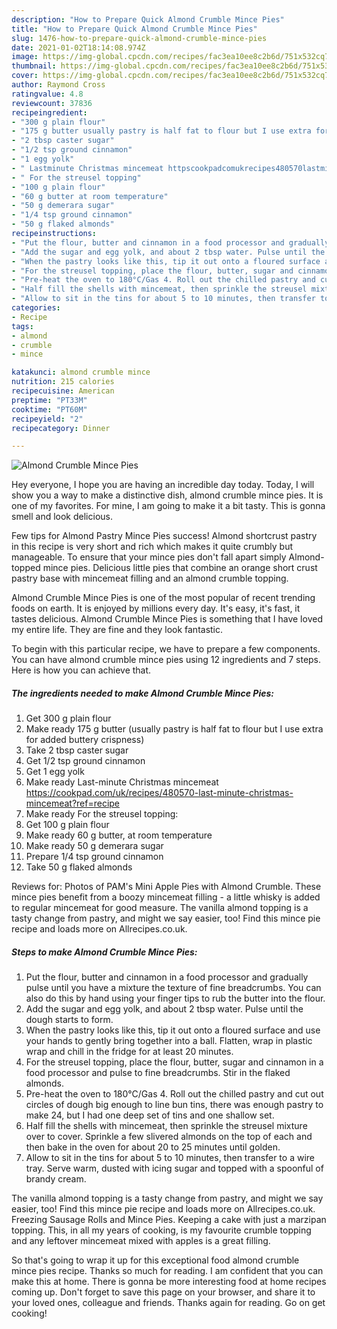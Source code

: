```yaml
---
description: "How to Prepare Quick Almond Crumble Mince Pies"
title: "How to Prepare Quick Almond Crumble Mince Pies"
slug: 1476-how-to-prepare-quick-almond-crumble-mince-pies
date: 2021-01-02T18:14:08.974Z
image: https://img-global.cpcdn.com/recipes/fac3ea10ee8c2b6d/751x532cq70/almond-crumble-mince-pies-recipe-main-photo.jpg
thumbnail: https://img-global.cpcdn.com/recipes/fac3ea10ee8c2b6d/751x532cq70/almond-crumble-mince-pies-recipe-main-photo.jpg
cover: https://img-global.cpcdn.com/recipes/fac3ea10ee8c2b6d/751x532cq70/almond-crumble-mince-pies-recipe-main-photo.jpg
author: Raymond Cross
ratingvalue: 4.8
reviewcount: 37836
recipeingredient:
- "300 g plain flour"
- "175 g butter usually pastry is half fat to flour but I use extra for added buttery crispness"
- "2 tbsp caster sugar"
- "1/2 tsp ground cinnamon"
- "1 egg yolk"
- " Lastminute Christmas mincemeat httpscookpadcomukrecipes480570lastminutechristmasmincemeatrefrecipe"
- " For the streusel topping"
- "100 g plain flour"
- "60 g butter at room temperature"
- "50 g demerara sugar"
- "1/4 tsp ground cinnamon"
- "50 g flaked almonds"
recipeinstructions:
- "Put the flour, butter and cinnamon in a food processor and gradually pulse until you have a mixture the texture of fine breadcrumbs. You can also do this by hand using your finger tips to rub the butter into the flour."
- "Add the sugar and egg yolk, and about 2 tbsp water. Pulse until the dough starts to form."
- "When the pastry looks like this, tip it out onto a floured surface and use your hands to gently bring together into a ball. Flatten, wrap in plastic wrap and chill in the fridge for at least 20 minutes."
- "For the streusel topping, place the flour, butter, sugar and cinnamon in a food processor and pulse to fine breadcrumbs. Stir in the flaked almonds."
- "Pre-heat the oven to 180°C/Gas 4. Roll out the chilled pastry and cut out circles of dough big enough to line bun tins, there was enough pastry to make 24, but I had one deep set of tins and one shallow set."
- "Half fill the shells with mincemeat, then sprinkle the streusel mixture over to cover. Sprinkle a few slivered almonds on the top of each and then bake in the oven for about 20 to 25 minutes until golden."
- "Allow to sit in the tins for about 5 to 10 minutes, then transfer to a wire tray. Serve warm, dusted with icing sugar and topped with a spoonful of brandy cream."
categories:
- Recipe
tags:
- almond
- crumble
- mince

katakunci: almond crumble mince 
nutrition: 215 calories
recipecuisine: American
preptime: "PT33M"
cooktime: "PT60M"
recipeyield: "2"
recipecategory: Dinner

---
```



![Almond Crumble Mince Pies](https://img-global.cpcdn.com/recipes/fac3ea10ee8c2b6d/751x532cq70/almond-crumble-mince-pies-recipe-main-photo.jpg)

Hey everyone, I hope you are having an incredible day today. Today, I will show you a way to make a distinctive dish, almond crumble mince pies. It is one of my favorites. For mine, I am going to make it a bit tasty. This is gonna smell and look delicious.

Few tips for Almond Pastry Mince Pies success! Almond shortcrust pastry in this recipe is very short and rich which makes it quite crumbly but manageable. To ensure that your mince pies don&#39;t fall apart simply Almond-topped mince pies. Delicious little pies that combine an orange short crust pastry base with mincemeat filling and an almond crumble topping.

Almond Crumble Mince Pies is one of the most popular of recent trending foods on earth. It is enjoyed by millions every day. It's easy, it's fast, it tastes delicious. Almond Crumble Mince Pies is something that I have loved my entire life. They are fine and they look fantastic.


To begin with this particular recipe, we have to prepare a few components. You can have almond crumble mince pies using 12 ingredients and 7 steps. Here is how you can achieve that.

<!--inarticleads1-->

##### The ingredients needed to make Almond Crumble Mince Pies:

1. Get 300 g plain flour
1. Make ready 175 g butter (usually pastry is half fat to flour but I use extra for added buttery crispness)
1. Take 2 tbsp caster sugar
1. Get 1/2 tsp ground cinnamon
1. Get 1 egg yolk
1. Make ready  Last-minute Christmas mincemeat https://cookpad.com/uk/recipes/480570-last-minute-christmas-mincemeat?ref=recipe
1. Make ready  For the streusel topping:
1. Get 100 g plain flour
1. Make ready 60 g butter, at room temperature
1. Make ready 50 g demerara sugar
1. Prepare 1/4 tsp ground cinnamon
1. Take 50 g flaked almonds


Reviews for: Photos of PAM&#39;s Mini Apple Pies with Almond Crumble. These mince pies benefit from a boozy mincemeat filling - a little whisky is added to regular mincemeat for good measure. The vanilla almond topping is a tasty change from pastry, and might we say easier, too! Find this mince pie recipe and loads more on Allrecipes.co.uk. 

<!--inarticleads2-->

##### Steps to make Almond Crumble Mince Pies:

1. Put the flour, butter and cinnamon in a food processor and gradually pulse until you have a mixture the texture of fine breadcrumbs. You can also do this by hand using your finger tips to rub the butter into the flour.
1. Add the sugar and egg yolk, and about 2 tbsp water. Pulse until the dough starts to form.
1. When the pastry looks like this, tip it out onto a floured surface and use your hands to gently bring together into a ball. Flatten, wrap in plastic wrap and chill in the fridge for at least 20 minutes.
1. For the streusel topping, place the flour, butter, sugar and cinnamon in a food processor and pulse to fine breadcrumbs. Stir in the flaked almonds.
1. Pre-heat the oven to 180°C/Gas 4. Roll out the chilled pastry and cut out circles of dough big enough to line bun tins, there was enough pastry to make 24, but I had one deep set of tins and one shallow set.
1. Half fill the shells with mincemeat, then sprinkle the streusel mixture over to cover. Sprinkle a few slivered almonds on the top of each and then bake in the oven for about 20 to 25 minutes until golden.
1. Allow to sit in the tins for about 5 to 10 minutes, then transfer to a wire tray. Serve warm, dusted with icing sugar and topped with a spoonful of brandy cream.


The vanilla almond topping is a tasty change from pastry, and might we say easier, too! Find this mince pie recipe and loads more on Allrecipes.co.uk. Freezing Sausage Rolls and Mince Pies. Keeping a cake with just a marzipan topping. This, in all my years of cooking, is my favourite crumble topping and any leftover mincemeat mixed with apples is a great filling. 

So that's going to wrap it up for this exceptional food almond crumble mince pies recipe. Thanks so much for reading. I am confident that you can make this at home. There is gonna be more interesting food at home recipes coming up. Don't forget to save this page on your browser, and share it to your loved ones, colleague and friends. Thanks again for reading. Go on get cooking!
